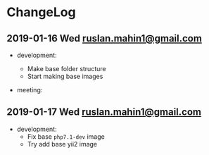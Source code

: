 # ChangeLog

## 2019-01-16 Wed <ruslan.mahin1@gmail.com>

- development:
  - Make base folder structure
  - Start making base images

- meeting:

## 2019-01-17 Wed <ruslan.mahin1@gmail.com>

- development:
  - Fix base `php7.1-dev` image
  - Try add base yii2 image
